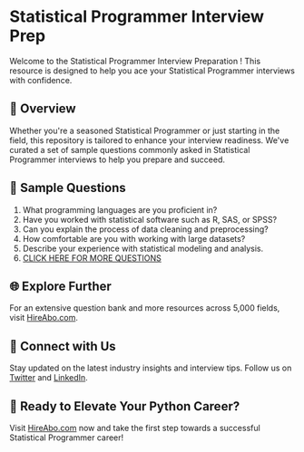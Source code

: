 # Statistical Programmer Interview Prep

Welcome to the Statistical Programmer Interview Preparation ! This resource is designed to help you ace your Statistical Programmer interviews with confidence.

## 🚀 Overview

Whether you're a seasoned Statistical Programmer or just starting in the field, this repository is tailored to enhance your interview readiness. We've curated a set of sample questions commonly asked in Statistical Programmer interviews to help you prepare and succeed.

## 📝 Sample Questions

1. What programming languages are you proficient in?
2. Have you worked with statistical software such as R, SAS, or SPSS?
3. Can you explain the process of data cleaning and preprocessing?
4. How comfortable are you with working with large datasets?
5. Describe your experience with statistical modeling and analysis.
6. [CLICK HERE FOR MORE QUESTIONS](https://hireabo.com/job/19_1_11/Statistical%20Programmer)

## 🌐 Explore Further

For an extensive question bank and more resources across 5,000 fields, visit [HireAbo.com](https://www.hireabo.com).

## 📱 Connect with Us

Stay updated on the latest industry insights and interview tips. Follow us on [Twitter](https://twitter.com/hireabo) and [LinkedIn](https://www.linkedin.com/in/hire-abo-3609972a8/).

## 🚀 Ready to Elevate Your Python Career?

Visit [HireAbo.com](https://www.hireabo.com) now and take the first step towards a successful Statistical Programmer career!